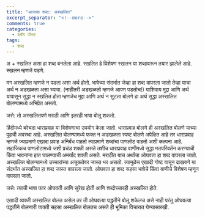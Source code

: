 ```yaml
---
title: "आजचा शब्द: अस्खलित"
excerpt_separator: "<!--more-->"
comments: true
categories:
  - ब्लॉग पोस्ट
tags:
  - शब्द
---
```

अ + स्खलित असा हा शब्द बनलेला आहे. स्खलित हे विशेषण स्खलन या शब्दावरून तयार झालेले आहे. स्खलन म्हणजे पडणे.
<!--more-->
मग अस्खलित म्हणजे न पडता असा अर्थ होतो. भाषेच्या संदर्भात जेव्हा हा शब्द वापरला जातो तेव्हा याचा अर्थ न अडखळता असा घ्यावा. (नाहीतरी अडखळलो म्हणजे आपण पडतोच!) याशिवाय मुद्दा आणि अर्थ यापासून सुद्धा न स्खलित होता म्हणजेच मुद्दा आणि अर्थ न सुटता बोलणे हा अर्थ सुद्धा अस्खलित बोलण्यामध्ये अभिप्रेत असतो.

जसे: तो अस्खलितपणे मराठी आणि इतरही भाषा बोलू शकतो.

हिंदीमध्ये बरेचदा धाराप्रवाह या विशेषणाचा उपयोग केला जातो. धाराप्रवाह बोलणे ही अस्खलित बोलणे याच्या पुढची अवस्था आहे. अस्खलित बोलण्यामध्ये फक्त न अडखळता स्पष्ट बोलणे अपेक्षित आहे तर धाराप्रवाह म्हणजे ज्याप्रमाणे एखादा प्रवाह अनिर्बंध वाहतो त्याप्रमाणे शब्दांचा पाणलोट वाहतो अशी कल्पना आहे. सहाजिकच पाणलोटामध्ये जशी प्रचंड शक्ती असते तशीच धाराप्रवाह वाणीमध्ये सुद्धा मतपरिवर्तन करण्याची किंवा भावनांना हात घालण्याची अमर्याद शक्ती असते.
मराठीत याच अर्थाचा ओघवता हा शब्द वापरला जातो. अस्खलित बोलण्यामध्ये उच्चारांच्या अचूकतेवर जास्त भर असतो. त्यामुळेच एखादी गोष्ट वाचून दाखवणे या संदर्भात अस्खलित हा शब्द जास्त वापरला जातो. ओघवता हा शब्द सहसा भाषेचे किंवा वाणीचे विशेषण म्हणून वापरला जातो.

जसे: त्याची भाषा फार ओघवती आणि सुरेख होती आणि शब्दोच्चारही अस्खलित होते.

एखादी व्यक्ती अस्खलित बोलत असेल तर ती ओघवत्या पद्धतीने बोलू शकेलच असे नाही परंतु  ओघवत्या पद्धतीने बोलणारी व्यक्ती सहसा अस्खलित बोलतच असते ही भूमिका विचारात घेण्यासारखी.
